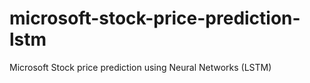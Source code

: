 # microsoft-stock-price-prediction-lstm
Microsoft Stock price prediction using Neural Networks (LSTM)
